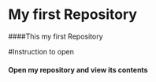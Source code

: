 # My first Repository
####This my first Repository

#Instruction to open 
#### Open my repository and view its contents
